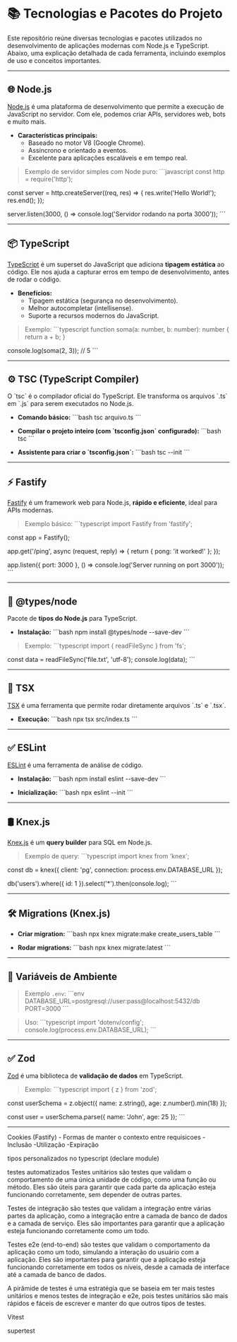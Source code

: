 
# 📚 Tecnologias e Pacotes do Projeto

Este repositório reúne diversas tecnologias e pacotes utilizados no desenvolvimento de aplicações modernas com Node.js e TypeScript. Abaixo, uma explicação detalhada de cada ferramenta, incluindo exemplos de uso e conceitos importantes.

---

## 🌐 Node.js

[Node.js](https://nodejs.org/) é uma plataforma de desenvolvimento que permite a execução de JavaScript no servidor. Com ele, podemos criar APIs, servidores web, bots e muito mais.

- **Características principais:**
  - Baseado no motor V8 (Google Chrome).
  - Assíncrono e orientado a eventos.
  - Excelente para aplicações escaláveis e em tempo real.

> Exemplo de servidor simples com Node puro:
\`\`\`javascript
const http = require('http');

const server = http.createServer((req, res) => {
  res.write('Hello World!');
  res.end();
});

server.listen(3000, () => console.log('Servidor rodando na porta 3000'));
\`\`\`

---

## 📦 TypeScript

[TypeScript](https://www.typescriptlang.org/) é um superset do JavaScript que adiciona **tipagem estática** ao código. Ele nos ajuda a capturar erros em tempo de desenvolvimento, antes de rodar o código.

- **Benefícios:**
  - Tipagem estática (segurança no desenvolvimento).
  - Melhor autocompletar (intellisense).
  - Suporte a recursos modernos do JavaScript.

> Exemplo:
\`\`\`typescript
function soma(a: number, b: number): number {
  return a + b;
}

console.log(soma(2, 3)); // 5
\`\`\`

---

## ⚙️ TSC (TypeScript Compiler)

O \`tsc\` é o compilador oficial do TypeScript. Ele transforma os arquivos \`.ts\` em \`.js\` para serem executados no Node.js.

- **Comando básico:**
\`\`\`bash
tsc arquivo.ts
\`\`\`

- **Compilar o projeto inteiro (com \`tsconfig.json\` configurado):**
\`\`\`bash
tsc
\`\`\`

- **Assistente para criar o \`tsconfig.json\`:**
\`\`\`bash
tsc --init
\`\`\`

---

## ⚡ Fastify

[Fastify](https://www.fastify.io/) é um framework web para Node.js, **rápido e eficiente**, ideal para APIs modernas.

> Exemplo básico:
\`\`\`typescript
import Fastify from 'fastify';

const app = Fastify();

app.get('/ping', async (request, reply) => {
  return { pong: 'it worked!' };
});

app.listen({ port: 3000 }, () => console.log('Server running on port 3000'));
\`\`\`

---

## 📜 @types/node

Pacote de **tipos do Node.js** para TypeScript.

- **Instalação:**
\`\`\`bash
npm install @types/node --save-dev
\`\`\`

> Exemplo:
\`\`\`typescript
import { readFileSync } from 'fs';

const data = readFileSync('file.txt', 'utf-8');
console.log(data);
\`\`\`

---

## 🚀 TSX

[TSX](https://www.npmjs.com/package/tsx) é uma ferramenta que permite rodar diretamente arquivos \`.ts\` e \`.tsx\`.

- **Execução:**
\`\`\`bash
npx tsx src/index.ts
\`\`\`

---

## ✅ ESLint

[ESLint](https://eslint.org/) é uma ferramenta de análise de código.

- **Instalação:**
\`\`\`bash
npm install eslint --save-dev
\`\`\`

- **Inicialização:**
\`\`\`bash
npx eslint --init
\`\`\`

---

## 🛢️ Knex.js

[Knex.js](https://knexjs.org/) é um **query builder** para SQL em Node.js.

> Exemplo de query:
\`\`\`typescript
import knex from 'knex';

const db = knex({
  client: 'pg',
  connection: process.env.DATABASE_URL
});

db('users').where({ id: 1 }).select('*').then(console.log);
\`\`\`

---

## 🛠️ Migrations (Knex.js)

- **Criar migration:**
\`\`\`bash
npx knex migrate:make create_users_table
\`\`\`

- **Rodar migrations:**
\`\`\`bash
npx knex migrate:latest
\`\`\`

---

## 🔐 Variáveis de Ambiente

> Exemplo `.env`:
\`\`\`env
DATABASE_URL=postgresql://user:pass@localhost:5432/db
PORT=3000
\`\`\`

> Uso:
\`\`\`typescript
import 'dotenv/config';
console.log(process.env.DATABASE_URL);
\`\`\`

---

## ✅ Zod

[Zod](https://zod.dev/) é uma biblioteca de **validação de dados** em TypeScript.

> Exemplo:
\`\`\`typescript
import { z } from 'zod';

const userSchema = z.object({
  name: z.string(),
  age: z.number().min(18)
});

const user = userSchema.parse({ name: 'John', age: 25 });
\`\`\`

---

Cookies (Fastify) - Formas de manter o contexto entre requisicoes
  -Inclusão
  -Utilização
  -Expiração

tipos personalizados no typescript (declare module)

testes automatizados
  Testes unitários são testes que validam o comportamento de uma única unidade de código, como uma função ou método. Eles são úteis para garantir que cada parte da aplicação esteja funcionando corretamente, sem depender de outras partes.

  Testes de integração são testes que validam a integração entre várias partes da aplicação, como a integração entre a camada de banco de dados e a camada de serviço. Eles são importantes para garantir que a aplicação esteja funcionando corretamente como um todo.

  Testes e2e (end-to-end) são testes que validam o comportamento da aplicação como um todo, simulando a interação do usuário com a aplicação. Eles são importantes para garantir que a aplicação esteja funcionando corretamente em todos os níveis, desde a camada de interface até a camada de banco de dados.

  A pirâmide de testes é uma estratégia que se baseia em ter mais testes unitários e menos testes de integração e e2e, pois testes unitários são mais rápidos e fáceis de escrever e manter do que outros tipos de testes.

Vitest

supertest